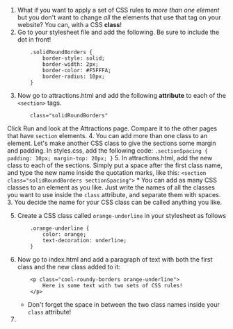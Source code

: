 1. What if you want to apply a set of CSS rules to _more than one element_ but you don't want to change _all_ the elements that use that tag on your website? You can, with a CSS **class**!
2. Go to your stylesheet file and add the following. Be sure to include the dot in front!
    ```
        .solidRoundBorders {
            border-style: solid;
            border-width: 2px;
            border-color: #F5FFFA;
            border-radius: 10px;
        }
    ```
3. Now go to attractions.html and add the following **attribute** to each of the `<section>` tags.
    ```
        class="solidRoundBorders"
    ```
Click Run and look at the Attractions page. Compare it to the other pages that have `section` elements.
4. You can add more than one class to an element. Let's make another CSS class to give the sections some margin and padding. In styles.css, add the following code:
    ```
        .sectionSpacing {
          padding: 10px;
          margin-top: 20px;
        }
    ```
5. In attractions.html, add the new class to each of the sections. Simply put a space after the first class name, and type the new name inside the quotation marks, like this:
    ```
        <section class="solidRoundBorders sectionSpacing">
    ```
    * You can add as many CSS classes to an element as you like. Just write the names of all the classes you want to use inside the `class` attribute, and separate them with spaces.
3. You decide the name for your CSS class can be called anything you like.

5. Create a CSS class called `orange-underline` in your stylesheet as follows
    ```
        .orange-underline {
            color: orange;
            text-decoration: underline;
        }
    ```
6. Now go to index.html and add a paragraph of text with both the first class and the new class added to it:
    ```
        <p class="cool-roundy-borders orange-underline">
            Here is some text with two sets of CSS rules! 
        </p>
    ```
    * Don't forget the space in between the two class names inside your `class` attribute!

7. 